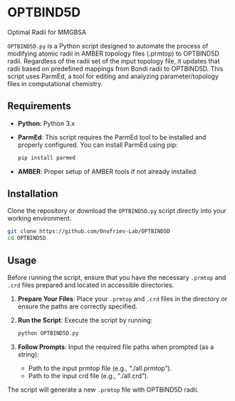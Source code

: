 # OPTBIND5D
Optimal Radii for MMGBSA


`OPTBIND5D.py` is a Python script designed to automate the process of modifying atomic radii in AMBER topology files (.prmtop) to OPTBIND5D radii. Regardless of the radii set of the input topology file, it updates that radii based on predefined mappings from Bondi radii to OPTBIND5D. This script uses ParmEd, a tool for editing and analyzing parameter/topology files in computational chemistry.

## Requirements

- **Python**: Python 3.x
- **ParmEd**: This script requires the ParmEd tool to be installed and properly configured. You can install ParmEd using pip:

  ```bash
  pip install parmed
  ```

- **AMBER**: Proper setup of AMBER tools if not already installed.

## Installation

Clone the repository or download the `OPTBIND5D.py` script directly into your working environment.

```bash
git clone https://github.com/Onufriev-Lab/OPTBIND5D
cd OPTBIND5D
```

## Usage

Before running the script, ensure that you have the necessary `.prmtop` and `.crd` files prepared and located in accessible directories.

1. **Prepare Your Files**: Place your `.prmtop` and `.crd` files in the directory or ensure the paths are correctly specified.
2. **Run the Script**: Execute the script by running:

   ```bash
   python OPTBIND5D.py
   ```

3. **Follow Prompts**: Input the required file paths when prompted (as a string):
   
   - Path to the input prmtop file (e.g., “./all.prmtop”).
   - Path to the input crd file (e.g., “./all.crd”).

The script will generate a new `.prmtop` file with OPTBIND5D radii.
